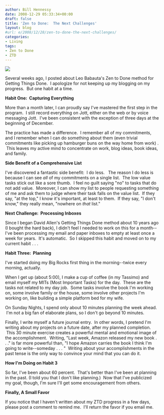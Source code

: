 ```yaml
---
author: Bill Hennessy
date: 2008-12-29 05:33:34+00:00
draft: false
title: 'Zen to Done:  The Next Challenges'
layout: blog
#url: e/2008/12/28/zen-to-done-the-next-challenges/
categories:
- Living
tags:
- Zen to Done
- ZTD
---
```


![](https://hennessysview.com/wp-content/uploads/2008/11/ra100998-thumb1.jpg)


Several weeks ago, I posted about Leo Babauta's Zen to Done method for Getting Things Done.  I apologize for not keeping up my blogging on my progress.  But one habit at a time. 

**Habit One:  Capturing Everything**

More than a month later, I can proudly say I've mastered the first step in the program.  I still record everything on Jott, either on the web or by voice messaging Jott.  I've been consistent with the exception of three days at the beginning of December.  

The practice has made a difference.  I remember all of my commitments, and I remember when I can do something about them (even trivial commitments like picking up hamburger buns on the way home from work) .  This leaves my active mind to concentrate on work, blog ideas, book ideas, and family.  

**Side Benefit of a Comprehensive List**

I've discovered a fantastic side benefit:  I do less.   The reason I do less is because I can see _all_ of my commitments on a single list.  The low value tasks stick out like a sore thumb.  I feel no guilt saying "no" to tasks that do not add value.  Moreover, I can show my list to people requesting something of me and ask them to judge where their task falls on the value list.  If they say, "at the top," I know it's important, at least to them.  If they say, "I don't know," they really mean, "nowhere on _that_ list."  

**Next Challenge:  Processing Inboxes**

Since I began David Allen's Getting Things Done method about 10 years ago (I bought the hard back), I didn't feel I needed to work on this for a month--I've been processing my email and paper inboxes to empty at least once a week for years.  It's automatic.  So I skipped this habit and moved on to my current habit . . .

**Habit Three:  Planning**

I've started doing my Big Rocks first thing in the morning--twice every morning, actually.  

When I get up (about 5:00), I make a cup of coffee (in my Tassimo) and email myself my MITs (Most Important Tasks) for the day.  These are the tasks not related to my day job.  Some tasks involve the book I'm working on, some involve family or the house, some involve other projects I'm working on, like building a simple platform bed for my wife.  

On Sunday Nights, I spend only about 10 minutes planning the week ahead.  I'm not a big fan of elaborate plans, so I don't go beyond 10 minutes.  

Finally, I write myself a future journal entry.  In other words, I pretend I'm writing about my projects on a future date, after my planned completion.  This 30 minute exercise creates a powerful mental and emotional image of the accomplishment.  Writing, "Last week, Amazon released my new book . . ." is far more powerful than, "I hope Amazon carries the book I think I'm going to write--someday . . . "  Writing about your accomplishments in the past tense is the only way to convince your mind that you can do it.  

**How I'm Doing on Habit 3**

So far, I've been about 60 percent.  That's better than I've been at planning in the past. (I told you that I don't like planning.)  Now that I've publicized my goal, though, I'm sure I'll get some encouragement from others.  

**Finally, A Small Favor**

If you notice that I haven't written about my ZTD progress in a few days, please post a comment to remind me.  I'll return the favor if you email me.
